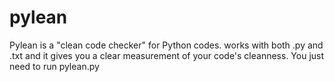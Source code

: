 # pylean
Pylean is a "clean code checker" for Python codes. works with both .py and .txt and it gives you a clear measurement of your code's cleanness.
You just need to run pylean.py
